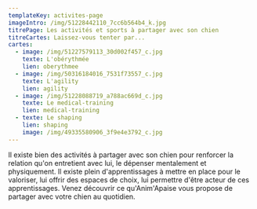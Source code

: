 ```yaml
---
templateKey: activites-page
imageIntro: /img/51228442110_7cc6b564b4_k.jpg
titrePage: Les activités et sports à partager avec son chien
titreCartes: Laissez-vous tenter par...
cartes:
  - image: /img/51227579113_30d002f457_c.jpg
    texte: L'obérythmée
    lien: oberythmee
  - image: /img/50316184016_7531f73557_c.jpg
    texte: L'agility
    lien: agility
  - image: /img/51228088719_a788ac669d_c.jpg
    texte: Le medical-training
    lien: medical-training
  - texte: Le shaping
    lien: shaping
    image: /img/49335580906_3f9e4e3792_c.jpg
---
```

Il existe bien des activités à partager avec son chien pour renforcer la relation qu'on entretient avec lui, le dépenser mentalement et physiquement. Il existe plein d'apprentissages à mettre en place pour le valoriser, lui offrir des espaces de choix, lui permettre d'être acteur de ces apprentissages. Venez découvrir ce qu'Anim'Apaise vous propose de partager avec votre chien au quotidien.